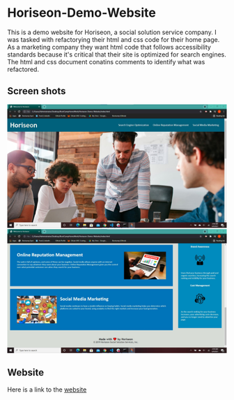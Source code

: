 # Horiseon-Demo-Website

This is a demo website for Horiseon, a social solution service company. 
I was tasked with refactorying their html and css code for their home page.
As a marketing company they want html code that follows accessibility standards 
because it's critical that their site is optimized for search engines.
The html and css document conatins comments to identify what was refactored.

## Screen shots
<img src="/assets/images/screenshot1.jpg">
<img src="./assets/images/screenshot2.jpg">

## Website

Here is a link to the [website](https://concreteroc.github.io/Horiseon-Demo-Website/)